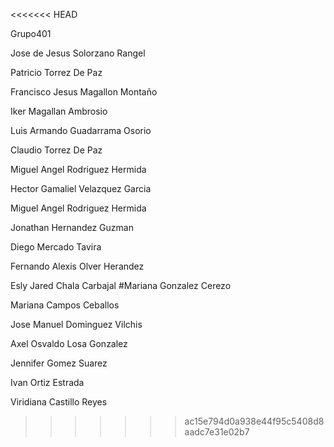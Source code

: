<<<<<<< HEAD


Grupo401

Jose de Jesus Solorzano Rangel

Patricio Torrez De Paz

Francisco Jesus Magallon Montaño

Iker Magallan Ambrosio

Luis Armando Guadarrama Osorio

Claudio Torrez De Paz

Miguel Angel Rodriguez Hermida

Hector Gamaliel Velazquez Garcia

Miguel Angel Rodriguez Hermida

Jonathan Hernandez Guzman

Diego Mercado Tavira

Fernando Alexis Olver Herandez

Esly Jared Chala Carbajal #Mariana Gonzalez Cerezo

Mariana Campos Ceballos

Jose Manuel Dominguez Vilchis

Axel Osvaldo Losa Gonzalez

Jennifer Gomez Suarez 

Ivan Ortiz Estrada

Viridiana Castillo Reyes
>>>>>>> ac15e794d0a938e44f95c5408d8aadc7e31e02b7
